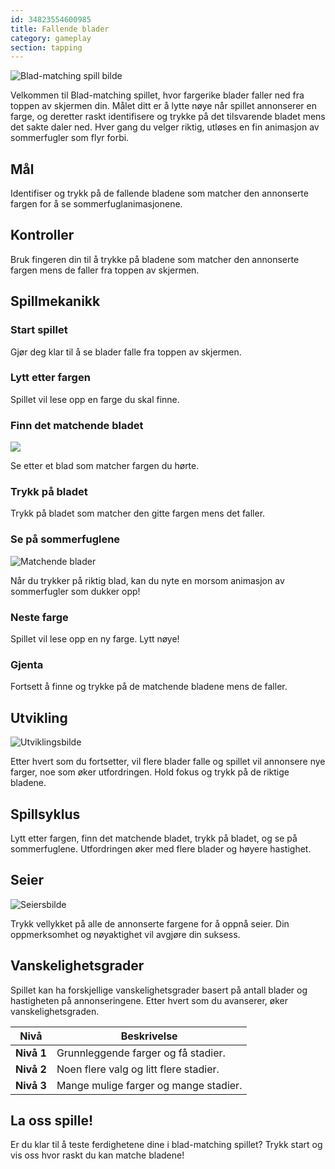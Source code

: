 ```yaml
---
id: 34823554600985
title: Fallende blader
category: gameplay
section: tapping
---
```

![Blad-matching spill bilde](https://help.studycat.com/hc/article_attachments/34975872015385)

Velkommen til Blad-matching spillet, hvor fargerike blader faller ned fra toppen av skjermen din. Målet ditt er å lytte nøye når spillet annonserer en farge, og deretter raskt identifisere og trykke på det tilsvarende bladet mens det sakte daler ned. Hver gang du velger riktig, utløses en fin animasjon av sommerfugler som flyr forbi.

## Mål

Identifiser og trykk på de fallende bladene som matcher den annonserte fargen for å se sommerfuglanimasjonene.

## Kontroller

Bruk fingeren din til å trykke på bladene som matcher den annonserte fargen mens de faller fra toppen av skjermen.

## Spillmekanikk

### Start spillet 

Gjør deg klar til å se blader falle fra toppen av skjermen.

### Lytt etter fargen

Spillet vil lese opp en farge du skal finne.

### Finn det matchende bladet

![](https://help.studycat.com/hc/article_attachments/34823542330905)

Se etter et blad som matcher fargen du hørte.

### Trykk på bladet

Trykk på bladet som matcher den gitte fargen mens det faller.

### Se på sommerfuglene

![Matchende blader](https://help.studycat.com/hc/article_attachments/34975872017177)

Når du trykker på riktig blad, kan du nyte en morsom animasjon av sommerfugler som dukker opp!

### Neste farge

Spillet vil lese opp en ny farge. Lytt nøye!

### Gjenta

Fortsett å finne og trykke på de matchende bladene mens de faller.

## Utvikling

![Utviklingsbilde](https://help.studycat.com/hc/article_attachments/34918104076185)

Etter hvert som du fortsetter, vil flere blader falle og spillet vil annonsere nye farger, noe som øker utfordringen. Hold fokus og trykk på de riktige bladene.

## Spillsyklus

Lytt etter fargen, finn det matchende bladet, trykk på bladet, og se på sommerfuglene. Utfordringen øker med flere blader og høyere hastighet.

## Seier

![Seiersbilde](https://help.studycat.com/hc/article_attachments/34918075320217)

Trykk vellykket på alle de annonserte fargene for å oppnå seier. Din oppmerksomhet og nøyaktighet vil avgjøre din suksess.

## Vanskelighetsgrader

Spillet kan ha forskjellige vanskelighetsgrader basert på antall blader og hastigheten på annonseringene. Etter hvert som du avanserer, øker vanskelighetsgraden.

| Nivå | Beskrivelse |
| --- | --- |
| **Nivå&nbsp;1** | Grunnleggende farger og få stadier. |
| **Nivå&nbsp;2** | Noen flere valg og litt flere stadier. |
| **Nivå&nbsp;3** | Mange mulige farger og mange stadier. |

## La oss spille!

Er du klar til å teste ferdighetene dine i blad-matching spillet? Trykk start og vis oss hvor raskt du kan matche bladene!

